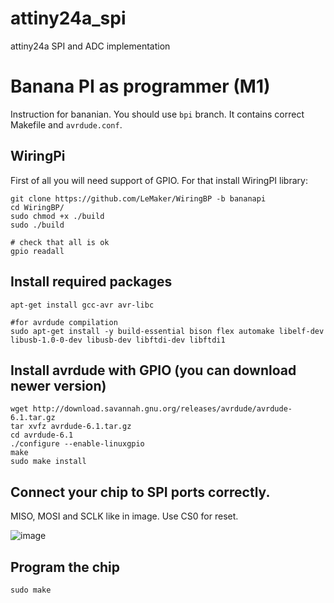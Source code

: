 # attiny24a_spi
attiny24a SPI and ADC implementation

# Banana PI as programmer (M1)

Instruction for bananian. You should use `bpi` branch. It contains correct Makefile and `avrdude.conf`.

## WiringPi

First of all you will need support of GPIO. For that install WiringPI library:

    git clone https://github.com/LeMaker/WiringBP -b bananapi
    cd WiringBP/
    sudo chmod +x ./build
    sudo ./build
  
    # check that all is ok
    gpio readall
  
## Install required packages
  
    apt-get install gcc-avr avr-libc
  
    #for avrdude compilation
    sudo apt-get install -y build-essential bison flex automake libelf-dev libusb-1.0-0-dev libusb-dev libftdi-dev libftdi1
  
## Install avrdude with GPIO (you can download newer version)

    wget http://download.savannah.gnu.org/releases/avrdude/avrdude-6.1.tar.gz
    tar xvfz avrdude-6.1.tar.gz
    cd avrdude-6.1
    ./configure --enable-linuxgpio
    make
    sudo make install
  
## Connect your chip to SPI ports correctly.
  
  MISO, MOSI and SCLK like in image. Use CS0 for reset.

![image](https://i0.wp.com/hardware-libre.fr/wp-content/uploads/2014/07/gpio.png)

## Program the chip
  
    sudo make
